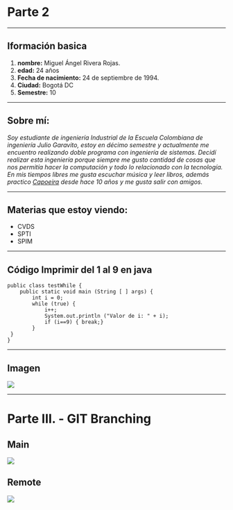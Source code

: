 # Parte 2
----
## Iformación basica

1. **nombre:** Miguel Ángel Rivera Rojas.
2. **edad:** 24 años
3. **Fecha de nacimiento:** 24 de septiembre de 1994.
4. **Ciudad:** Bogotá DC
5. **Semestre:** 10
---

## Sobre mí:

*Soy estudiante de ingeniería Industrial de la Escuela Colombiana de ingeniería Julio Garavito, estoy en décimo semestre y actualmente me encuentro realizando doble programa con ingeniería de sistemas. Decidí realizar esta ingeniería porque siempre me gusto cantidad de cosas que nos permitía hacer la computación y todo lo relacionado con la tecnología.*  
*En mis tiempos libres me gusta escuchar música y leer libros, además practico [Capoeira](https://es.wikipedia.org/wiki/Capoeira) desde hace 10 años y me gusta salir con amigos.*

---

## Materias que estoy viendo:

- CVDS
- SPTI
- SPIM

-----

## Código Imprimir del 1 al 9 en java
```
public class testWhile {
    public static void main (String [ ] args) {
        int i = 0;
        while (true) {
            i++;
            System.out.println ("Valor de i: " + i);
            if (i==9) { break;}
        }                
 }
}
```

-----

## Imagen

![](https://i.pinimg.com/originals/13/0b/82/130b8235bcc4cab3fd4e568c84f09aae.jpg)

-----

# Parte III. - GIT Branching

## Main  

![](https://github.com/Ricar8o/Lab-1/blob/master/Miguel_%C3%81ngel_Rivera_Rojas/Main.PNG)

## Remote  

![](https://github.com/Ricar8o/Lab-1/blob/master/Miguel_%C3%81ngel_Rivera_Rojas/remote.PNG)